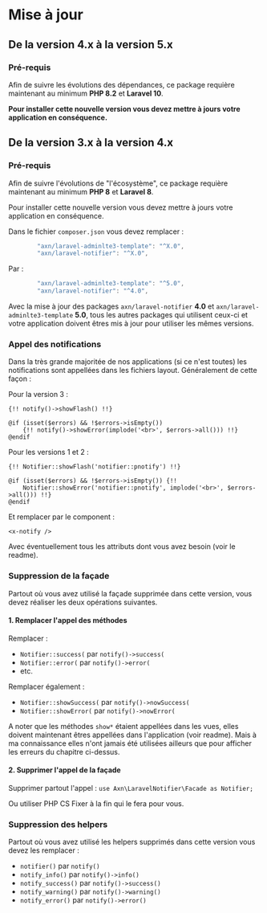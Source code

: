 Mise à jour
===========

De la version 4.x à la version 5.x
----------------------------------

### Pré-requis

Afin de suivre les évolutions des dépendances, ce package requière maintenant au minimum **PHP 8.2** et **Laravel 10**.

**Pour installer cette nouvelle version vous devez mettre à jours votre application en conséquence.**


De la version 3.x à la version 4.x
-----------------------------------

### Pré-requis

Afin de suivre l'évolutions de "l'écosystème", ce package requière maintenant au minimum **PHP 8** et **Laravel 8**.

Pour installer cette nouvelle version vous devez mettre à jours votre application en conséquence.

Dans le fichier `composer.json` vous devez remplacer :

```js
        "axn/laravel-adminlte3-template": "^X.0",
        "axn/laravel-notifier": "^X.0",
```

Par :

```js
        "axn/laravel-adminlte3-template": "^5.0",
        "axn/laravel-notifier": "^4.0",
```

Avec la mise à jour des packages `axn/laravel-notifier` **4.0** et `axn/laravel-adminlte3-template` **5.0**, tous les autres packages qui utilisent ceux-ci et votre application doivent êtres mis à jour pour utiliser les mêmes versions.

### Appel des notifications

Dans la très grande majoritée de nos applications (si ce n'est toutes) les notifications sont appellées dans les fichiers layout. Généralement de cette façon :

Pour la version 3 :
```blade
{!! notify()->showFlash() !!}

@if (isset($errors) && !$errors->isEmpty())
    {!! notify()->showError(implode('<br>', $errors->all())) !!}
@endif
```

Pour les versions 1 et 2 :
```blade
{!! Notifier::showFlash('notifier::pnotify') !!}

@if (isset($errors) && !$errors->isEmpty()) {!!
    Notifier::showError('notifier::pnotify', implode('<br>', $errors->all())) !!}
@endif
```

Et remplacer par le component :

```blade
<x-notify />
```

Avec éventuellement tous les attributs dont vous avez besoin (voir le readme).

### Suppression de la façade

Partout où vous avez utilisé la façade supprimée dans cette version, vous devez réaliser les deux opérations suivantes.

#### 1. Remplacer l'appel des méthodes

Remplacer :

- `Notifier::success(` par `notify()->success(`
- `Notifier::error(` par `notify()->error(`
- etc.

Remplacer également :

- `Notifier::showSuccess(` par `notify()->nowSuccess(`
- `Notifier::showError(` par `notify()->nowError(`

A noter que les méthodes `show*` étaient appellées dans les vues, elles doivent maintenant êtres appellées dans l'application (voir readme). Mais à ma connaissance elles n'ont jamais été utilisées ailleurs que pour afficher les erreurs du chapitre ci-dessus.

#### 2. Supprimer l'appel de la façade

Supprimer partout l'appel : `use Axn\LaravelNotifier\Facade as Notifier;`

Ou utiliser PHP CS Fixer à la fin qui le fera pour vous.

### Suppression des helpers

Partout où vous avez utilisé les helpers supprimés dans cette version vous devez les remplacer :

  - `notifier()` par `notify()`
  - `notify_info()` par `notify()->info()`
  - `notify_success()` par `notify()->success()`
  - `notify_warning()` par `notify()->warning()`
  - `notify_error()` par `notify()->error()`
